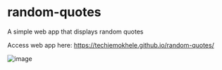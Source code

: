 # random-quotes
A simple web app that displays random quotes 

Access web app here: https://techiemokhele.github.io/random-quotes/

![image](https://user-images.githubusercontent.com/67394147/131595188-1529460f-d21d-4eda-b186-4d67dfa48bd5.png)
